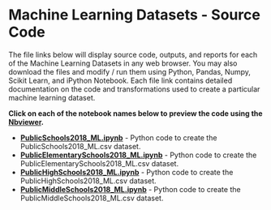 # Machine Learning Datasets - Source Code
The file links below will display source code, outputs, and reports for each of the Machine Learning Datasets in any web browser.  You may also download the files and modify / run them using Python, Pandas, Numpy, Scikit Learn, and iPython Notebook.  Each file link contains detailed documentation on the code and transformations used to create a particular machine learning dataset.     

**Click on each of the notebook names below to preview the code using the [Nbviewer](nbviewer.jupyter.org).**

* [**PublicSchools2018_ML.ipynb**](http://nbviewer.jupyter.org/github/jakemdrew/EducationDataNC/blob/master/2018/Machine%20Learning%20Datasets/Source%20Code/PublicSchools2018_ML.ipynb) - Python code to create the PublicSchools2018_ML.csv dataset. 
* [**PublicElementarySchools2018_ML.ipynb**](http://nbviewer.jupyter.org/github/jakemdrew/EducationDataNC/blob/master/2018/Machine%20Learning%20Datasets/Source%20Code/PublicElementarySchools2018_ML.ipynb) - Python code to create the PublicElementarySchools2018_ML.csv dataset.  
* [**PublicHighSchools2018_ML.ipynb**](http://nbviewer.jupyter.org/github/jakemdrew/EducationDataNC/blob/master/2018/Machine%20Learning%20Datasets/Source%20Code/PublicHighSchools2018_ML.ipynb) - Python code to create the PublicHighSchools2018_ML.csv dataset. 
* [**PublicMiddleSchools2018_ML.ipynb**](http://nbviewer.jupyter.org/github/jakemdrew/EducationDataNC/blob/master/2018/Machine%20Learning%20Datasets/Source%20Code/PublicMiddleSchools2018_ML.ipynb) - Python code to create the PublicMiddleSchools2018_ML.csv dataset. 
